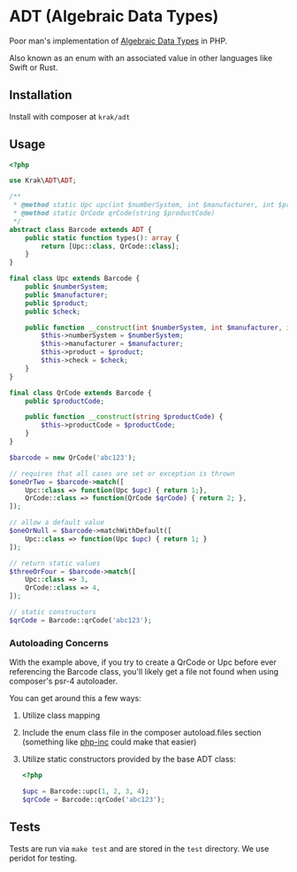 # ADT (Algebraic Data Types)

Poor man's implementation of [Algebraic Data Types](https://en.wikipedia.org/wiki/Algebraic_data_type) in PHP.

Also known as an enum with an associated value in other languages like Swift or Rust.

## Installation

Install with composer at `krak/adt`

## Usage

```php
<?php

use Krak\ADT\ADT;

/**
 * @method static Upc upc(int $numberSystem, int $manufacturer, int $product, int $check)
 * @method static QrCode qrCode(string $productCode)
 */
abstract class Barcode extends ADT {
    public static function types(): array {
        return [Upc::class, QrCode::class];
    }
}

final class Upc extends Barcode {
    public $numberSystem;
    public $manufacturer;
    public $product;
    public $check;

    public function __construct(int $numberSystem, int $manufacturer, int $product, int $check) {
        $this->numberSystem = $numberSystem;
        $this->manufacturer = $manufacturer;
        $this->product = $product;
        $this->check = $check;
    }
}

final class QrCode extends Barcode {
    public $productCode;

    public function __construct(string $productCode) {
        $this->productCode = $productCode;
    }
}

$barcode = new QrCode('abc123');

// requires that all cases are set or exception is thrown
$oneOrTwo = $barcode->match([
    Upc::class => function(Upc $upc) { return 1;},
    QrCode::class => function(QrCode $qrCode) { return 2; },
]);

// allow a default value
$oneOrNull = $barcode->matchWithDefault([
    Upc::class => function(Upc $upc) { return 1; }
]);

// return static values
$threeOrFour = $barcode->match([
    Upc::class => 3,
    QrCode::class => 4,
]);

// static constructors
$qrCode = Barcode::qrCode('abc123');
```

### Autoloading Concerns

With the example above, if you try to create a QrCode or Upc before ever referencing the Barcode class, you'll likely get a file not found when using composer's psr-4 autoloader.

You can get around this a few ways:

1. Utilize class mapping
2. Include the enum class file in the composer autoload.files section (something like [php-inc](https://github.com/krakphp/php-inc) could make that easier)
3. Utilize static constructors provided by the base ADT class:

    ```php
    <?php

    $upc = Barcode::upc(1, 2, 3, 4);
    $qrCode = Barcode::qrCode('abc123');
    ```

## Tests

Tests are run via `make test` and are stored in the `test` directory. We use peridot for testing.
